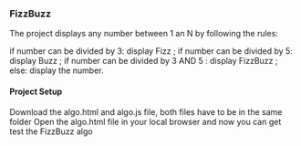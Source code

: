 ### FizzBuzz
The project displays any number between 1 an N by following the rules: 

  if number can be divided by 3: display Fizz ;
  if number can be divided by 5: display Buzz ;
  if number can be divided by 3 AND 5 : display FizzBuzz ;
  else: display the number.

#### Project Setup 
Download the algo.html and algo.js file, both files have to be in the same folder
Open the algo.html file in your local browser and now you can get test the FizzBuzz algo
